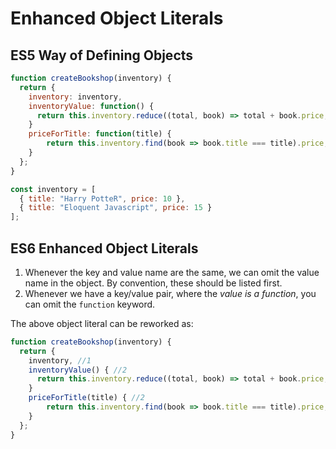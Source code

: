 # Enhanced Object Literals

## ES5 Way of Defining Objects

```javascript
function createBookshop(inventory) {
  return {
    inventory: inventory,
    inventoryValue: function() {
      return this.inventory.reduce((total, book) => total + book.price, 0);
    }
    priceForTitle: function(title) {
        return this.inventory.find(book => book.title === title).price;
    }
  };
}

const inventory = [
  { title: "Harry PotteR", price: 10 },
  { title: "Eloquent Javascript", price: 15 }
];
```

## ES6 Enhanced Object Literals

1. Whenever the key and value name are the same, we can omit the value name in the object. By convention, these should be listed first.
2. Whenever we have a key/value pair, where the _value is a function_, you can omit the `function` keyword.

The above object literal can be reworked as:

```javascript
function createBookshop(inventory) {
  return {
    inventory, //1
    inventoryValue() { //2
      return this.inventory.reduce((total, book) => total + book.price, 0);
    }
    priceForTitle(title) { //2
        return this.inventory.find(book => book.title === title).price;
    }
  };
}
```
